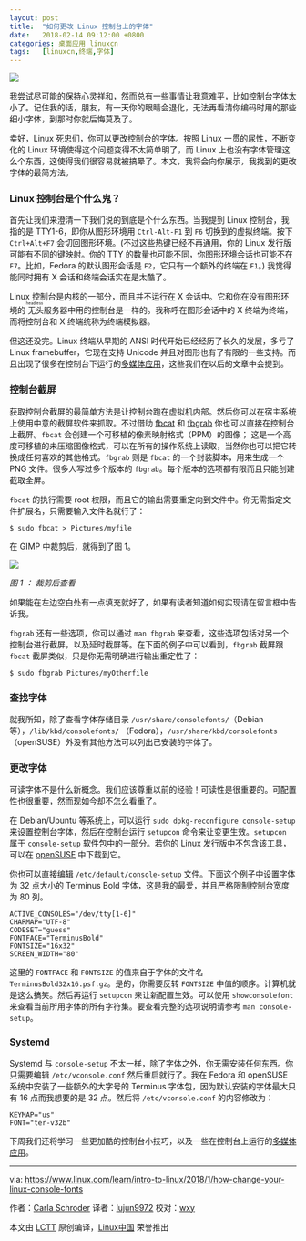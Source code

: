 ```yaml
---
layout: post
title:	"如何更改 Linux 控制台上的字体"
date:	2018-02-14 09:12:00 +0800 
categories:	桌面应用 linuxcn 
tags:	[linuxcn,终端,字体]
---
```



![](/Asserts/Images//attachment/album/201802/12/001611jt67znuetzupntja.jpg)


我尝试尽可能的保持心灵祥和，然而总有一些事情让我意难平，比如控制台字体太小了。记住我的话，朋友，有一天你的眼睛会退化，无法再看清你编码时用的那些细小字体，到那时你就后悔莫及了。


幸好，Linux 死忠们，你可以更改控制台的字体。按照 Linux 一贯的尿性，不断变化的 Linux 环境使得这个问题变得不太简单明了，而 Linux 上也没有字体管理这么个东西，这使得我们很容易就被搞晕了。本文，我将会向你展示，我找到的更改字体的最简方法。


### Linux 控制台是个什么鬼？


首先让我们来澄清一下我们说的到底是个什么东西。当我提到 Linux 控制台，我指的是 TTY1-6，即你从图形环境用 `Ctrl-Alt-F1` 到 `F6` 切换到的虚拟终端。按下 `Ctrl+Alt+F7` 会切回图形环境。(不过这些热键已经不再通用，你的 Linux 发行版可能有不同的键映射。你的 TTY 的数量也可能不同，你图形环境会话也可能不在 `F7`。比如，Fedora 的默认图形会话是 `F2`，它只有一个额外的终端在 `F1`。) 我觉得能同时拥有 X 会话和终端会话实在是太酷了。


Linux 控制台是内核的一部分，而且并不运行在 X 会话中。它和你在没有图形环境的<ruby> 无头 <rt>  headless </rt></ruby>服务器中用的控制台是一样的。我称呼在图形会话中的 X 终端为终端，而将控制台和 X 终端统称为终端模拟器。


但这还没完。Linux 终端从早期的 ANSI 时代开始已经经历了长久的发展，多亏了 Linux framebuffer，它现在支持 Unicode 并且对图形也有了有限的一些支持。而且出现了很多在控制台下运行的[多媒体应用](/article-9320-1.html)，这些我们在以后的文章中会提到。


### 控制台截屏


获取控制台截屏的最简单方法是让控制台跑在虚拟机内部。然后你可以在宿主系统上使用中意的截屏软件来抓取。不过借助 [fbcat](http://jwilk.net/software/fbcat) 和 [fbgrab](https://github.com/jwilk/fbcat/blob/master/fbgrab) 你也可以直接在控制台上截屏。`fbcat` 会创建一个可移植的像素映射格式（PPM）的图像； 这是一个高度可移植的未压缩图像格式，可以在所有的操作系统上读取，当然你也可以把它转换成任何喜欢的其他格式。`fbgrab` 则是 `fbcat` 的一个封装脚本，用来生成一个 PNG 文件。很多人写过多个版本的 `fbgrab`。每个版本的选项都有限而且只能创建截取全屏。


`fbcat` 的执行需要 root 权限，而且它的输出需要重定向到文件中。你无需指定文件扩展名，只需要输入文件名就行了：



```
$ sudo fbcat > Pictures/myfile

```

在 GIMP 中裁剪后，就得到了图 1。


![](/Asserts/Images//attachment/album/201802/15/102834n6ppkp6rtt740dt7.png)


*图 1 ： 裁剪后查看*


如果能在左边空白处有一点填充就好了，如果有读者知道如何实现请在留言框中告诉我。


`fbgrab` 还有一些选项，你可以通过 `man fbgrab` 来查看，这些选项包括对另一个控制台进行截屏，以及延时截屏等。在下面的例子中可以看到，`fbgrab` 截屏跟 `fbcat` 截屏类似，只是你无需明确进行输出重定性了：



```
$ sudo fbgrab Pictures/myOtherfile

```

### 查找字体


就我所知，除了查看字体存储目录 `/usr/share/consolefonts/`（Debian 等），`/lib/kbd/consolefonts/` （Fedora），`/usr/share/kbd/consolefonts` （openSUSE）外没有其他方法可以列出已安装的字体了。


### 更改字体


可读字体不是什么新概念。我们应该尊重以前的经验！可读性是很重要的。可配置性也很重要，然而现如今却不怎么看重了。


在 Debian/Ubuntu 等系统上，可以运行 `sudo dpkg-reconfigure console-setup` 来设置控制台字体，然后在控制台运行 `setupcon` 命令来让变更生效。`setupcon` 属于 `console-setup` 软件包中的一部分。若你的 Linux 发行版中不包含该工具，可以在 [openSUSE](https://software.opensuse.org/package/console-setup) 中下载到它。


你也可以直接编辑 `/etc/default/console-setup` 文件。下面这个例子中设置字体为 32 点大小的 Terminus Bold 字体，这是我的最爱，并且严格限制控制台宽度为 80 列。



```
ACTIVE_CONSOLES="/dev/tty[1-6]"
CHARMAP="UTF-8"
CODESET="guess"
FONTFACE="TerminusBold"
FONTSIZE="16x32"
SCREEN_WIDTH="80"

```

这里的 `FONTFACE` 和 `FONTSIZE` 的值来自于字体的文件名 `TerminusBold32x16.psf.gz`。是的，你需要反转 `FONTSIZE` 中值的顺序。计算机就是这么搞笑。然后再运行 `setupcon` 来让新配置生效。可以使用 `showconsolefont` 来查看当前所用字体的所有字符集。要查看完整的选项说明请参考 `man console-setup`。


### Systemd


Systemd 与 `console-setup` 不太一样，除了字体之外，你无需安装任何东西。你只需要编辑 `/etc/vconsole.conf` 然后重启就行了。我在 Fedora 和 openSUSE 系统中安装了一些额外的大字号的 Terminus 字体包，因为默认安装的字体最大只有 16 点而我想要的是 32 点。然后将 `/etc/vconsole.conf` 的内容修改为：



```
KEYMAP="us"
FONT="ter-v32b"

```

下周我们还将学习一些更加酷的控制台小技巧，以及一些在控制台上运行的[多媒体应用](/article-9320-1.html)。




---


via: <https://www.linux.com/learn/intro-to-linux/2018/1/how-change-your-linux-console-fonts>


作者：[Carla Schroder](https://www.linux.com/users/cschroder) 译者：[lujun9972](https://github.com/lujun9972) 校对：[wxy](https://github.com/wxy)


本文由 [LCTT](https://github.com/LCTT/TranslateProject) 原创编译，[Linux中国](https://linux.cn/) 荣誉推出
